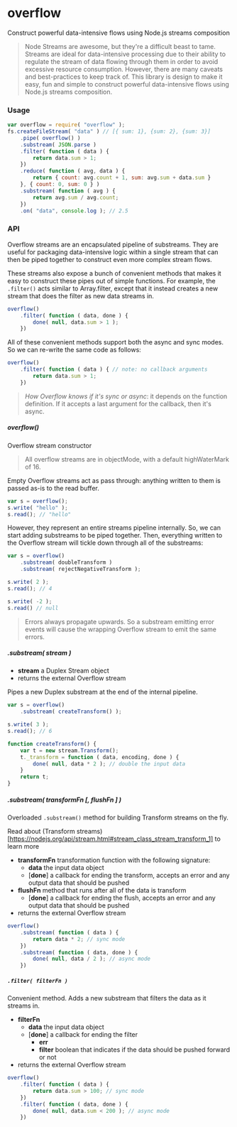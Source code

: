 # overflow
Construct powerful data-intensive flows using Node.js streams composition

> Node Streams are awesome, but they're a difficult beast to tame. Streams are 
ideal for data-intensive processing due to their ability to regulate the stream of data flowing through them in order to avoid excessive resource
consumption. However, there are many caveats and best-practices to keep track of. This library is design to make it easy, fun and simple to construct powerful data-intensive flows using Node.js streams composition. 

### Usage

```javascript
var overflow = require( "overflow" );
fs.createFileStream( "data" ) // [{ sum: 1}, {sum: 2}, {sum: 3}]
    .pipe( overflow() )
    .substream( JSON.parse )
    .filter( function ( data ) {
        return data.sum > 1;
    })
    .reduce( function ( avg, data ) {
        return { count: avg.count + 1, sum: avg.sum + data.sum }
    }, { count: 0, sum: 0 } )
    .substream( function ( avg ) {
        return avg.sum / avg.count;
    })
    .on( "data", console.log ); // 2.5
```

### API

Overflow streams are an encapsulated pipeline of substreams. They are useful for packaging data-intensive logic within a single stream that can then be piped together to construct even more complex stream flows. 

These streams also expose a bunch of convenient methods that makes it easy to construct these pipes out of simple functions. For example, the `.filter()` acts similar to Array.filter, except that it instead creates a new stream that does the filter as new data streams in. 

```javascript
overflow()
    .filter( function ( data, done ) {
        done( null, data.sum > 1 );
    })
```

All of these convenient methods support both the async and sync modes. So we can re-write the same code as follows:

```javascript
overflow()
    .filter( function ( data ) { // note: no callback arguments
        return data.sum > 1;
    })
```

> *How Overflow knows if it's sync or async*: it depends on the function definition. If it accepts a last argument for the callback, then it's async.

##### overflow()

Overflow stream constructor

> All overflow streams are in objectMode, with a default highWaterMark of 16.

Empty Overflow streams act as pass through: anything written to them is passed as-is to the read buffer. 

```javascript
var s = overflow();
s.write( "hello" );
s.read(); // "hello"
```

However, they represent an entire streams pipeline internally. So, we can start adding substreams to be piped together. Then, everything written to the Overflow stream will tickle down through all of the substreams:

```javascript
var s = overflow()
    .substream( doubleTransform )
    .substream( rejectNegativeTransform );

s.write( 2 );
s.read(); // 4

s.write( -2 );
s.read() // null
```

> Errors always propagate upwards. So a substream emitting error events will cause the wrapping Overflow stream to emit the same errors.

##### .substream( stream )

* **stream** a Duplex Stream object
* returns the external Overflow stream

Pipes a new Duplex substream at the end of the internal pipeline. 

```javascript
var s = overflow()
    .substream( createTransform() );

s.write( 3 );
s.read(); // 6

function createTransform() {
    var t = new stream.Transform();
    t._transform = function ( data, encoding, done ) {
        done( null, data * 2 ); // double the input data
    }
    return t;
}
```

##### .substream( transformFn [, flushFn ] )

Overloaded `.substream()` method for building Transform streams on the fly. 

Read about (Transform streams)[https://nodejs.org/api/stream.html#stream_class_stream_transform_1] to learn more

* **transformFn** transformation function with the following signature:
    - **data** the input data object
    - [**done**] a callback for ending the transform, accepts an error and any output data that should be pushed
* **flushFn** method that runs after all of the data is transform
    - [**done**] a callback for ending the flush, accepts an error and any output data that should be pushed
* returns the external Overflow stream

```javascript
overflow()
    .substream( function ( data ) {
        return data * 2; // sync mode
    })
    .substream( function ( data, done ) {
        done( null, data / 2 ); // async mode
    })
```

##### `.filter( filterFn )`

Convenient method. Adds a new substream that filters the data as it streams in.

* **filterFn** 
    - **data** the input data object
    - [**done**] a callback for ending the filter
        + **err** 
        + **filter** boolean that indicates if the data should be pushed forward or not
* returns the external Overflow stream

```javascript
overflow()
    .filter( function ( data ) {
        return data.sum > 100; // sync mode
    })
    .filter( function ( data, done ) {
        done( null, data.sum < 200 ); // async mode
    })
```



